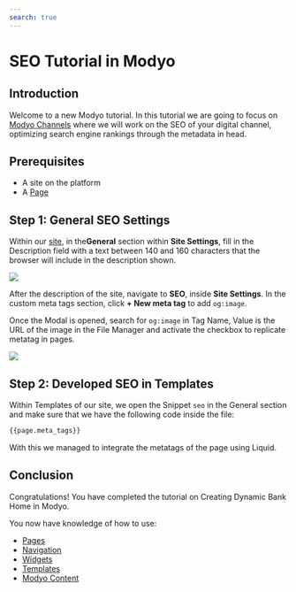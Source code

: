 ```yaml
---
search: true
---
```


# SEO Tutorial in Modyo

## Introduction

Welcome to a new Modyo tutorial. In this tutorial we are going to focus on [Modyo Channels](/en/platform/channels) where we will work on the SEO of your digital channel, optimizing search engine rankings through the metadata in head.

## Prerequisites

- A site on the platform
- A [Page](/en/platform/channels/pages)

## Step 1: General SEO Settings

Within our [site](/en/platform/channels/sites), in the<b>General</b> section within <b>Site Settings</b>, fill in the Description field with a text between 140 and 160 characters that the browser will include in the description shown.

<img src="/assets/img/tutorials/seo/description.png" style="max-width: 450px;margin: auto 0;"/>

After the description of the site, navigate to <b>SEO</b>, inside <b>Site Settings</b>. In the custom meta tags section, click <b>+ New meta tag</b> to add `og:image`.

Once the Modal is opened, search for `og:image` in Tag Name, Value is the URL of the image in the File Manager and activate the checkbox to replicate metatag in pages.

<img src="/assets/img/tutorials/seo/new_meta.png" style="max-width: 450px;margin: auto 0;"/>

## Step 2: Developed SEO in Templates

Within Templates of our site, we open the Snippet `seo` in the General section and make sure that we have the following code inside the file:

```html 
{{page.meta_tags}}
``` 

With this we managed to integrate the metatags of the page using Liquid.

## Conclusion

Congratulations! You have completed the tutorial on Creating Dynamic Bank Home in Modyo.

You now have knowledge of how to use: 

- [Pages](/en/platform/channels/pages)
- [Navigation](/en/platform/channels/navigation)
- [Widgets](/en/platform/channels/widgets)
- [Templates](/en/platform/channels/templates)
- [Modyo Content](/en/platform/content)